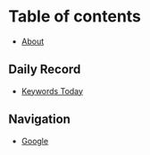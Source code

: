 # Table of contents

* [About](README.md)

## Daily Record

* [Keywords Today](daily-record/keywords-today.md)

## Navigation

* [Google](navigation/google.md)

